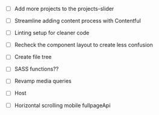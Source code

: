 - [ ] Add more projects to the projects-slider
- [ ] Streamline adding content process with Contentful
- [ ] Linting setup for cleaner code
- [ ] Recheck the component layout to create less confusion
- [ ] Create file tree
- [ ] SASS functions??
- [ ] Revamp media queries
- [ ] Host
- [ ] Horizontal scrolling mobile fullpageApi
          